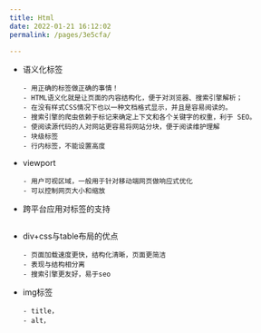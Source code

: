 ```yaml
---
title: Html
date: 2022-01-21 16:12:02
permalink: /pages/3e5cfa/

---
```


- 语义化标签
    ```
    - 用正确的标签做正确的事情！
    - HTML语义化就是让页面的内容结构化，便于对浏览器、搜索引擎解析；
    - 在没有样式CSS情况下也以一种文档格式显示，并且是容易阅读的。
    - 搜索引擎的爬虫依赖于标记来确定上下文和各个关键字的权重，利于 SEO。
    - 使阅读源代码的人对网站更容易将网站分块，便于阅读维护理解
    - 块级标签
    - 行内标签，不能设置高度
    ```
- viewport
    ```
    - 用户可视区域，一般用于针对移动端网页做响应式优化
    - 可以控制网页大小和缩放
    ```
- 跨平台应用对标签的支持
    ```
    ```
- div+css与table布局的优点
    ```
    - 页面加载速度更快，结构化清晰，页面更简洁
    - 表现与结构相分离
    - 搜索引擎更友好，易于seo
    ```
- img标签
    ```
    - title， 
    - alt，
    ```